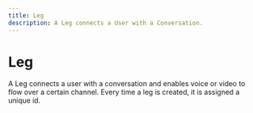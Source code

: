 ```yaml
---
title: Leg
description: A Leg connects a User with a Conversation.
---
```


# Leg

A Leg connects a user with a conversation and enables voice or video to flow over a certain channel. Every time a leg is created, it is assigned a unique id.

